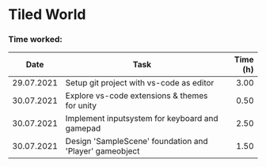 # Tiled World

### Time worked:

| Date       | Task                                                    | Time (h) |
| ---------- | ------------------------------------------------------- | -------: |
| 29.07.2021 | Setup git project with vs-code as editor                |     3.00 |
| 30.07.2021 | Explore vs-code extensions & themes for unity           |     0.50 |
| 30.07.2021 | Implement inputsystem for keyboard and gamepad          |     2.50 |
| 30.07.2021 | Design 'SampleScene' foundation and 'Player' gameobject |     1.50 |
